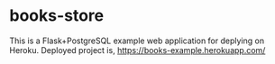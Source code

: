 # books-store

This is a Flask+PostgreSQL example web application for deplying on Heroku.
Deployed project is,
  https://books-example.herokuapp.com/
